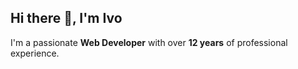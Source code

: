 ## Hi there 👋, I'm Ivo

I'm a passionate **Web Developer** with over **12 years** of professional experience. 

